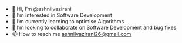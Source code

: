 - 👋 Hi, I’m @ashnilvazirani
- 👀 I’m interested in Software Development
- 🌱 I’m currently learning to optimise Algorithms
- 💞️ I’m looking to collaborate on Software Development and bug fixes
- 📫 How to reach me ashnilvazirani26@gmail.com

<!---
ashnilvazirani/ashnilvazirani is a ✨ special ✨ repository because its `README.md` (this file) appears on your GitHub profile.
You can click the Preview link to take a look at your changes.
--->
